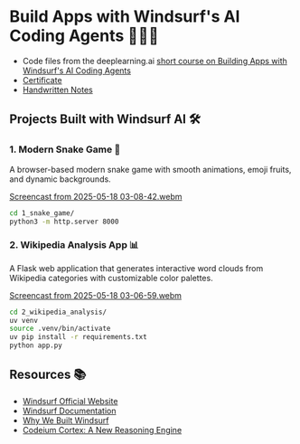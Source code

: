 # Build Apps with Windsurf's AI Coding Agents 🚀👨‍💻

- Code files from the deeplearning.ai [short course on Building Apps with Windsurf's AI Coding Agents](https://www.deeplearning.ai/short-courses/build-apps-with-windsurfs-ai-coding-agents)
- [Certificate](https://learn.deeplearning.ai/accomplishments/8b788147-7065-4ca5-bf82-5c24e15402f2)
- [Handwritten Notes](notes.pdf)

## Projects Built with Windsurf AI 🛠️

### 1. Modern Snake Game 🐍

A browser-based modern snake game with smooth animations, emoji fruits, and dynamic backgrounds.

[Screencast from 2025-05-18 03-08-42.webm](https://github.com/user-attachments/assets/bd36396d-701e-44e0-8005-1d2e4421e200)

```bash
cd 1_snake_game/
python3 -m http.server 8000
```

### 2. Wikipedia Analysis App 📊

A Flask web application that generates interactive word clouds from Wikipedia categories with customizable color palettes.

[Screencast from 2025-05-18 03-06-59.webm](https://github.com/user-attachments/assets/35fc62f6-7042-453a-bedf-06a0b308aa2b)

```bash 
cd 2_wikipedia_analysis/
uv venv
source .venv/bin/activate
uv pip install -r requirements.txt
python app.py
```


## Resources 📚

- [Windsurf Official Website](https://windsurf.com/)
- [Windsurf Documentation](https://docs.windsurf.com/windsurf/getting-started)
- [Why We Built Windsurf](https://windsurf.com/blog/why-we-built-windsurf)
- [Codeium Cortex: A New Reasoning Engine](https://windsurf.com/blog/codeium-dream-bigger#cortex-a-new-reasoning-engine)
